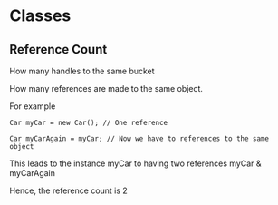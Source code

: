 # Classes

## Reference Count

How many handles to the same bucket

How many references are made to the same object.

For example 

```
Car myCar = new Car(); // One reference

Car myCarAgain = myCar; // Now we have to references to the same object

```
This leads to the instance myCar to having two references myCar & myCarAgain

Hence, the reference count is 2
